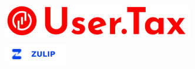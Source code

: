 [![Карыстальнік. падатак](https://raw.githubusercontent.com/user-tax/user.tax-img/main/f/logo-txt.svg)](https://user.tax)

[![Зуліп](https://raw.githubusercontent.com/user-tax/user.tax-img/main/f/Zulip.svg)](https://user-tax.zulipchat.com)